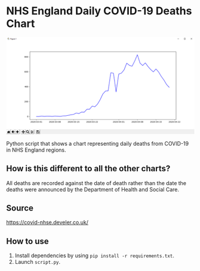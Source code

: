 # NHS England Daily COVID-19 Deaths Chart
![screenshot](./screenshots/Capture.PNG)

Python script that shows a chart representing daily deaths from COVID-19 in NHS England regions. 

## How is this different to all the other charts?
All deaths are recorded against the date of death rather than the date the deaths were announced by the Department of Health and Social Care.

## Source
https://covid-nhse.develer.co.uk/

## How to use
1. Install dependencies by using `pip install -r requirements.txt`.
2. Launch `script.py`.
